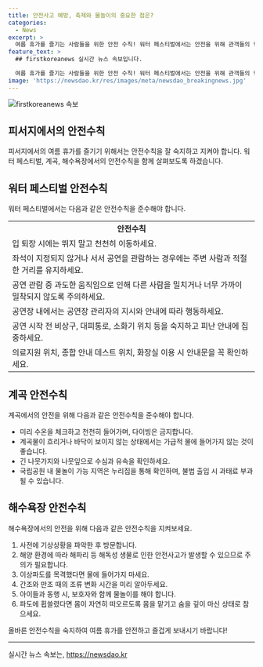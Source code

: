 ```yaml
---
title: 안전사고 예방, 축제와 물놀이의 중요한 점은?
categories:
  - News
excerpt: >
  여름 휴가를 즐기는 사람들을 위한 안전 수칙! 워터 페스티벌에서는 안전을 위해 관객들의 협조가 필요하며, 계곡에서는 물살과 수온에 주의해야 합니다. 해수욕장에서는 기상 상황 파악과 해독성 생물에 대한 주의가 필요합니다. 올바른 안전수칙 숙지로 시원하고 안전한 여름을 보내세요! (150자)
feature_text: >
  ## firstkoreanews 실시간 뉴스 속보입니다.

  여름 휴가를 즐기는 사람들을 위한 안전 수칙! 워터 페스티벌에서는 안전을 위해 관객들의 협조가 필요하며, 계곡에서는 물살과 수온에 주의해야 합니다. 해수욕장에서는 기상 상황 파악과 해독성 생물에 대한 주의가 필요합니다. 올바른 안전수칙 숙지로 시원하고 안전한 여름을 보내세요! (150자)
image: 'https://newsdao.kr/res/images/meta/newsdao_breakingnews.jpg'
---
```


<p><img src="https://newsdao.kr/res/images/meta/newsdao_breakingnews.jpg" alt="firstkoreanews 속보" /></p>

<h2 data-ke-size="size26">피서지에서의 안전수칙</h2>

<p data-ke-size="size16">피서지에서의 여름 휴가를 즐기기 위해서는 안전수칙을 잘 숙지하고 지켜야 합니다. 워터 페스티벌, 계곡, 해수욕장에서의 안전수칙을 함께 살펴보도록 하겠습니다.</p>

<h2 data-ke-size="size24">워터 페스티벌 안전수칙</h2>

<p data-ke-size="size16">워터 페스티벌에서는 다음과 같은 안전수칙을 준수해야 합니다.</p>

<table>
  <tr>
    <td style="text-align: center; height: 17px;"><b>안전수칙</b></td>
  </tr>
  <tr>
    <td>입 퇴장 시에는 뛰지 말고 천천히 이동하세요.</td>
  </tr>
  <tr>
    <td>좌석이 지정되지 않거나 서서 공연을 관람하는 경우에는 주변 사람과 적절한 거리를 유지하세요.</td>
  </tr>
  <tr>
    <td>공연 관람 중 과도한 움직임으로 인해 다른 사람을 밀치거나 너무 가까이 밀착되지 않도록 주의하세요.</td>
  </tr>
  <tr>
    <td>공연장 내에서는 공연장 관리자의 지시와 안내에 따라 행동하세요.</td>
  </tr>
  <tr>
    <td>공연 시작 전 비상구, 대피통로, 소화기 위치 등을 숙지하고 피난 안내에 집중하세요.</td>
  </tr>
  <tr>
    <td>의료지원 위치, 종합 안내 데스트 위치, 화장실 이용 시 안내문을 꼭 확인하세요.</td>
  </tr>
</table>

<h2 data-ke-size="size24">계곡 안전수칙</h2>

<p data-ke-size="size16">계곡에서의 안전을 위해 다음과 같은 안전수칙을 준수해야 합니다.</p>

<ul>
  <li>미리 수온을 체크하고 천천히 들어가며, 다이빙은 금지합니다.</li>
  <li>계곡물이 흐리거나 바닥이 보이지 않는 상태에서는 가급적 물에 들어가지 않는 것이 좋습니다.</li>
  <li>긴 나뭇가지와 나뭇잎으로 수심과 유속을 확인하세요.</li>
  <li>국립공원 내 물놀이 가능 지역은 누리집을 통해 확인하며, 불법 출입 시 과태료 부과될 수 있습니다.</li>
</ul>

<h2 data-ke-size="size24">해수욕장 안전수칙</h2>

<p data-ke-size="size16">해수욕장에서의 안전을 위해 다음과 같은 안전수칙을 지켜보세요.</p>

<ol>
  <li>사전에 기상상황을 파악한 후 방문합니다.</li>
  <li>해양 환경에 따라 해파리 등 해독성 생물로 인한 안전사고가 발생할 수 있으므로 주의가 필요합니다.</li>
  <li>이상파도를 목격했다면 물에 들어가지 마세요.</li>
  <li>간조와 만조 때의 조류 변화 시간을 미리 알아두세요.</li>
  <li>아이들과 동행 시, 보호자와 함께 물놀이를 해야 합니다.</li>
  <li>파도에 휩쓸렸다면 몸이 자연히 떠오르도록 몸을 맡기고 숨을 깊이 마신 상태로 참으세요.</li>
</ol>

<p data-ke-size="size16">올바른 안전수칙을 숙지하여 여름 휴가를 안전하고 즐겁게 보내시기 바랍니다!</p>

<hr>
실시간 뉴스 속보는, <a href="https://newsdao.kr" rel="dofollow">https://newsdao.kr</a>



